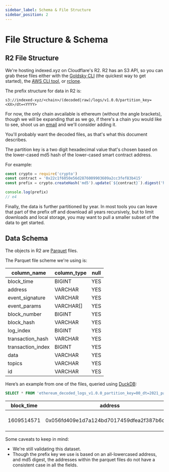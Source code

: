 ```yaml
---
sidebar_label: Schema & File Structure
sidebar_position: 2
---
```

# File Structure & Schema

## R2 File Structure

We're hosting indexed.xyz on Cloudflare's R2. R2 has an S3 API, so you can grab these files either with the [Goldsky CLI](https://docs.goldsky.com/references/cli) (the quickest way to get started), the [AWS CLI tool](/dataset/awscli.md), or [rclone](/dataset/rclone.md).

The prefix structure for data in R2 is:

`s3://indexed-xyz/<chain>/(decoded|raw)/logs/v1.0.0/partition_key=<XX>/dt=<YYYY>`

For now, the only chain avcailable is ethereum (without the angle brackets), though we will be expanding that as we go, if there's a chain you would like to see, shoot us an [email](mailto:support@goldsky.com) and we'll consider adding it.

You'll probably want the decoded files, as that's what this document describes.

The partition key is a two digit hexadecimal value that's chosen based on the lower-cased md5 hash of the lower-cased smart contract address.

For example:
```javascript
const crypto = require('crypto')
const contract = '0x22c1f6050e56d2876009903609a2cc3fef83b415'
const prefix = crypto.createHash('md5').update(`${contract}`).digest('hex').slice(-2)

console.log(prefix)
// e4
```

Finally, the data is further partitioned by year. In most tools you can leave that part of the prefix off and download all years recursively, but to limit downloads and local storage, you may want to pull a smaller subset of the data to get started.

## Data Schema

The objects in R2 are [Parquet](https://parquet.apache.org) files.

The Parquet file scheme we're using is:

|    column_name    | column_type | null |
|-------------------|-------------|------|
| block_time        | BIGINT      | YES  |
| address           | VARCHAR     | YES  |
| event_signature   | VARCHAR     | YES  |
| event_params      | VARCHAR[]   | YES  |
| block_number      | BIGINT      | YES  |
| block_hash        | VARCHAR     | YES  |
| log_index         | BIGINT      | YES  |
| transaction_hash  | VARCHAR     | YES  |
| transaction_index | BIGINT      | YES  |
| data              | VARCHAR     | YES  |
| topics            | VARCHAR     | YES  |
| id                | VARCHAR     | YES  |

Here’s an example from one of the files, queried using [DuckDB](https://duckdb.org):

```sql
SELECT * FROM 'ethereum_decoded_logs_v1.0.0_partition_key=00_dt=2021_part-3acd096e-279f-42aa-9c5b-b03397cf6f7f-24-134.parquet' LIMIT 1;
```
| block_time |                  address                   |          event_signature          |                                          event_params                                           | block_number |                             block_hash                             | log_index |                          transaction_hash                          | transaction_index |                                data                                |                                                                                                  topics                                                                                                  |                                        id                                        |
|------------|--------------------------------------------|-----------------------------------|-------------------------------------------------------------------------------------------------|--------------|--------------------------------------------------------------------|-----------|--------------------------------------------------------------------|-------------------|--------------------------------------------------------------------|----------------------------------------------------------------------------------------------------------------------------------------------------------------------------------------------------------|----------------------------------------------------------------------------------|
| 1609514571 | 0x056fd409e1d7a124bd7017459dfea2f387b6d5cd | Transfer(address,address,uint256) | [0xd24400ae8BfEBb18cA49Be86258a3C749cf46853, 0xe2983860a018FB295ec08C3B63A487874E4d1469, 25000] | 11569225     | 0x8911437fe4d3dad8e887ab58dc4107595cb2541bc3d1fbb27ba6da9dfb12bd50 | 4         | 0xc9e3cb4357516616abddc10f5e63795694e5dbd7bcfa88b757a9aab076263066 | 11                | 0x00000000000000000000000000000000000000000000000000000000000061a8 | 0xddf252ad1be2c89b69c2b068fc378daa952ba7f163c4a11628f55a4df523b3ef,0x000000000000000000000000d24400ae8bfebb18ca49be86258a3c749cf46853,0x000000000000000000000000e2983860a018fb295ec08c3b63a487874e4d1469 | decoded_log_0x8911437fe4d3dad8e887ab58dc4107595cb2541bc3d1fbb27ba6da9dfb12bd50_4 |

Some caveats to keep in mind:

- We're still validating this dataset.
- Though the prefix key we use is based on an all-lowercased address, and md5 digest, the addresses within the parquet files do not have a consistent case in all the fields.

